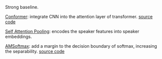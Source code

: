 Strong baseline.

[Conformer](https://arxiv.org/abs/2005.08100): integrate CNN into the attention layer of transformer.
[source code](https://github.com/sooftware/conformer/blob/main/conformer/model.py)

[Self Attention Pooling](https://arxiv.org/pdf/2008.01077v1.pdf): encodes the speaker features into speaker embeddings. 

[AMSoftmax](https://arxiv.org/abs/1801.05599): add a margin to the decision boundary of softmax, increasing the separability.
[source code](https://github.com/zhilangtaosha/SpeakerVerification_AMSoftmax_pytorch/blob/63629989c152664c838823456532682585d72e31/model/model.py#L257)
